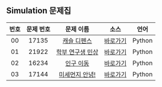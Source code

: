 ## Simulation 문제집

| 번호  | 문제 번호 |                         문제 이름                         |         소스         |  언어  |
| :---: | :-------: | :-------------------------------------------------------: | :------------------: | :----: |
|  00   |   17135   |   [캐슬 디펜스](https://www.acmicpc.net/problem/17135)    | [바로가기](../17135) | Python |
|  01   |   21922   | [학부 연구생 민상](https://www.acmicpc.net/problem/21922) | [바로가기](../21922) | Python |
|  02   |   16234   |    [인구 이동](https://www.acmicpc.net/problem/16234)     | [바로가기](../16234) | Python |
|  03   |   17144   |  [미세먼지 안녕!](https://www.acmicpc.net/problem/17144)  | [바로가기](../17144) | Python |
